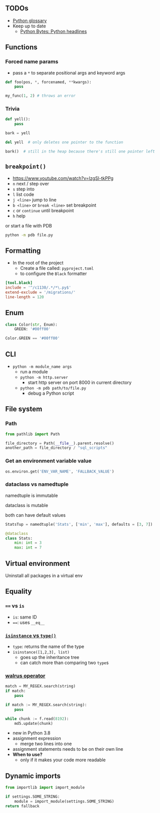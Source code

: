 ## TODOs

-   [Python glossary](https://docs.python.org/3/glossary.html)
-   Keep up to date
    -   [Python Bytes: Python headlines](https://pythonbytes.fm/)

## Functions

### Forced name params

-   pass a `*` to separate positional args and keyword args

```python
def foo(pos, *, forcenamed, **kwargs):
    pass

my_func(1, 2) # throws an error
```


### Trivia

```python
def yell():
    pass

bark = yell

del yell  # only deletes one pointer to the function

bark()  # still in the heap because there's still one pointer left
```

## `breakpoint()`

-   https://www.youtube.com/watch?v=IzgSl-tkPPg
-   `n` next / step over
-   `s` step into
-   `l` list code
-   `j <line>` jump to line
-   `b <line>` or `break <line>` set breakpoint
-   `c` or `continue` until breakpoint
-   `h` help

or start a file with PDB

```bash
python -m pdb file.py
```

## Formatting

-   In the root of the project
    -   Create a file called: `pyproject.toml`
    -   to configure the `Black` formatter

```toml
[tool.black]
include = '^/c1130/.*/*\.py$'
extend-exclude = '/migrations/'
line-length = 120
```

## Enum

```python
class Color(str, Enum):
    GREEN: '#00ff00'

Color.GREEN == '#00ff00'
```

## CLI

-   `python -m module_name args`
    -   run a module
    -   `python -m http.server`
        -   start http server on port 8000 in current directory
    -   `python -m pdb path/to/file.py`
        -   debug a Python script

## File system

### Path

```python
from pathlib import Path

file_directory = Path(__file__).parent.resolve()
another_path = file_directory / "sql_scripts"
```

### Get an environment variable value

```python
os.environ.get('ENV_VAR_NAME', 'FALLBACK_VALUE')
```

### dataclass vs namedtuple

namedtuple is immutable

dataclass is mutable

both can have default values

```python
StatsTup = namedtuple('Stats', ['min', 'max'], defaults = [3, 7])

@dataclass
class Stats:
    min: int = 3
    max: int = 7
```

## Virtual environment

Uninstall all packages in a virtual env

## Equality

### `==` vs `is`

- `is`: same ID
- `==`: uses `__eq__`


### [`isinstance` vs `type()`](https://stackoverflow.com/a/1549854/8479344)

- `type`: returns the name of the type
- `isinstance([1,2,3], list)`
    - goes up the inheritance tree
    - can catch more than comparing two `type`s


### [walrus operator](https://fullchee-reminders.netlify.app/link/1945)

```python
match = MY_REGEX.search(string)
if match:
    pass
```

```python
if match := MY_REGEX.search(string):
    pass
```

```python
while chunk := f.read(8192):
    md5.update(chunk)
```

- new in Python 3.8
- assignment expression
    - merge two lines into one
- assignment statements needs to be on their own line
- **When to use?**
    - only if it makes your code more readable


## Dynamic imports

```python
from importlib import import_module

if settings.SOME_STRING:
    module = import_module(settings.SOME_STRING)
return fallback
```